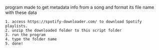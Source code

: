 program made to get metadata info from a song and format its file name with these data
    
    1. access https://spotify-downloader.com/ to download Spotify playlists.
    2. unzip the downloaded folder to this script folder
    3. run the program
    4. type the folder name
    5. done!
